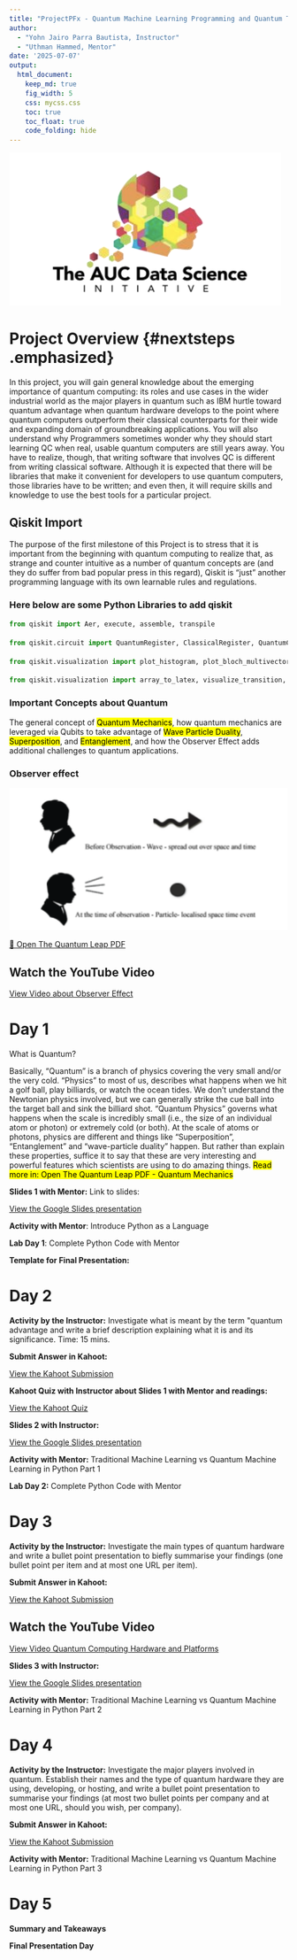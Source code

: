```yaml
---
title: "ProjectPFx - Quantum Machine Learning Programming and Quantum Tech"
author:
  - "Yohn Jairo Parra Bautista, Instructor"
  - "Uthman Hammed, Mentor"
date: '2025-07-07'
output: 
  html_document:
    keep_md: true 
    fig_width: 5
    css: mycss.css
    toc: true
    toc_float: true
    code_folding: hide
---
```




![In Collaboration](images/logo.png)


# Project Overview {#nextsteps .emphasized}

In this project, you will gain general knowledge about the emerging importance of quantum computing: its roles and use cases in the wider industrial world as the major players in quantum such as IBM hurtle toward quantum advantage when quantum hardware develops to the point where quantum computers outperform their classical counterparts for their wide and expanding domain of groundbreaking applications. You will also understand why Programmers sometimes wonder why they should start learning QC when real, usable quantum computers are still years away. You have to realize, though, that writing software that involves QC is different from writing classical software. Although it is expected that there will be libraries that make it convenient for developers to use quantum computers, those libraries have to be written; and even then, it will require skills and knowledge to use the best tools for a particular project.

## Qiskit Import

The purpose of the first milestone of this Project is to stress that it is important from the beginning with quantum computing to realize that, as strange and counter intuitive as a number of quantum concepts are (and they do suffer from bad popular press in this regard), Qiskit is “just” another programming language with its own learnable rules and regulations. 

### Here below are some Python Libraries to add qiskit


```python
from qiskit import Aer, execute, assemble, transpile

from qiskit.circuit import QuantumRegister, ClassicalRegister, QuantumCircuit

from qiskit.visualization import plot_histogram, plot_bloch_multivector, plot_bloch_vector, plot_state_qsphere, plot_state_city

from qiskit.visualization import array_to_latex, visualize_transition, circuit_drawer
```


### Important Concepts about Quantum 

The general concept of <mark>Quantum Mechanics</mark>, how quantum mechanics are leveraged via Qubits to take advantage of <mark>Wave Particle Duality</mark>, <mark>Superposition</mark>, and <mark>Entanglement</mark>, and how the Observer Effect adds
additional challenges to quantum applications.

### Observer effect

<img src="images/observer.png" width="700px" />



[📄 Open The Quantum Leap PDF](the-quantum-leap.pdf)

## Watch the YouTube Video

[View Video about Observer Effect](https://www.youtube.com/watch?v=Rqh6CH1Hlvo)


# Day 1

What is Quantum?

Basically, “Quantum” is a branch of physics covering the very small and/or the very cold.
“Physics” to most of us, describes what happens when we hit a golf ball, play billiards, or watch
the ocean tides. We don’t understand the Newtonian physics involved, but we can generally
strike the cue ball into the target ball and sink the billiard shot. “Quantum Physics” governs
what happens when the scale is incredibly small (i.e., the size of an individual atom or photon) or
extremely cold (or both). At the scale of atoms or photons, physics are different and things like
“Superposition”, “Entanglement” and “wave-particle duality” happen. But rather than explain
these properties, suffice it to say that these are very interesting and powerful features which
scientists are using to do amazing things. <mark>Read more in:  Open The Quantum Leap PDF - Quantum Mechanics</mark>

**Slides 1 with Mentor:** Link to slides:

[View the Google Slides presentation](https://docs.google.com/presentation/d/1pihh1bgvob0EtGnNjDUEBEsEjPtyn4cPUDU3RACaKU8/edit?usp=sharing)


**Activity with Mentor**: Introduce Python as a Language

**Lab Day 1**: Complete Python Code with Mentor

**Template for Final Presentation:**

# Day 2

**Activity by the Instructor:** Investigate what is meant by the term "quantum advantage and write a brief description explaining what it is and its significance. Time: 15 mins. 

**Submit Answer in Kahoot:**

[View the Kahoot Submission](https://create.kahoot.it/share/question-1-pfx/3e993cf0-282a-4950-baff-6ebb56c823af)

**Kahoot Quiz with Instructor about Slides 1 with Mentor and readings:**

[View the Kahoot Quiz](https://create.kahoot.it/share/exploring-quantum-computing/f3f7d69d-1835-4ae8-84f7-c1e373c9f9a2)

**Slides 2 with Instructor:**

[View the Google Slides presentation](https://docs.google.com/presentation/d/1chIR5pmImynt7fxW5cClZDYPjrlLv-kLNCPCI_pxi9E/edit?usp=sharing)


**Activity with Mentor:** Traditional Machine Learning vs Quantum Machine Learning in Python Part 1

**Lab Day 2:** Complete Python Code with Mentor


# Day 3

**Activity by the Instructor:** Investigate the main types of quantum hardware and write a bullet point presentation to biefly summarise your findings (one bullet point per item and at most one URL per item).

**Submit Answer in Kahoot:**

[View the Kahoot Submission](https://create.kahoot.it/share/question-2-pfx/93b76656-ebc7-4f99-a43d-ddb388a0c778)

## Watch the YouTube Video

[View Video Quantum Computing Hardware and Platforms](https://www.youtube.com/watch?v=yqIa7xhb3ds)



**Slides 3 with Instructor:**

[View the Google Slides presentation](https://docs.google.com/presentation/d/1XFs1BMkP44_zO0kkxBn4G6b6HyiI02GzQqYQevI57MI/edit?usp=sharing)

**Activity with Mentor:** Traditional Machine Learning vs Quantum Machine Learning in Python Part 2

# Day 4

**Activity by the Instructor:** Investigate the major players involved in quantum. Establish their names and the type of quantum hardware they are using, developing, or hosting, and write a bullet point presentation to summarise your findings (at most two bullet points per company and at most one URL, should you wish, per company).

**Submit Answer in Kahoot:**

[View the Kahoot Submission](https://create.kahoot.it/share/question-3-pfx/b67058df-a34f-485f-ad50-534e5cda1df6)

**Activity with Mentor:** Traditional Machine Learning vs Quantum Machine Learning in Python Part 3

# Day 5

**Summary and Takeaways**

**Final Presentation Day**

